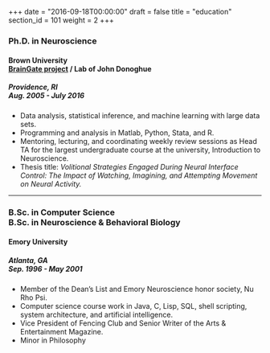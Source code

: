 +++
date = "2016-09-18T00:00:00"
draft = false
title = "education"
section_id = 101
weight = 2
+++


### Ph.D. in Neuroscience 
#### Brown University <br> [BrainGate project][1] / Lab of John Donoghue
##### *Providence, RI  <br> Aug. 2005 - July 2016*

* Data analysis, statistical inference, and machine learning with large data sets.
* Programming and analysis in Matlab, Python, Stata, and R.
* Mentoring, lecturing, and coordinating weekly review sessions as Head TA for the largest undergraduate course at the university, Introduction to Neuroscience.
* Thesis title: _Volitional Strategies Engaged During Neural Interface Control: The Impact of Watching, Imagining, and Attempting Movement on Neural Activity._

---

### B.Sc. in Computer Science <br> B.Sc. in Neuroscience & Behavioral Biology
#### Emory University
##### *Atlanta, GA  <br> Sep. 1996 - May 2001*


* Member of the Dean’s List and Emory Neuroscience honor society, Nu Rho Psi.
* Computer science course work in Java, C, Lisp, SQL, shell scripting, system architecture, and artificial intelligence.
* Vice President of Fencing Club and Senior Writer of the Arts & Entertainment Magazine.
* Minor in Philosophy

[1]: http://www.braingate.org/
